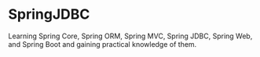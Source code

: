 # SpringJDBC
Learning Spring Core, Spring ORM, Spring MVC, Spring JDBC, Spring Web, and Spring Boot and gaining practical knowledge of them.
